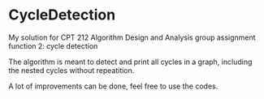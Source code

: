 # CycleDetection
My solution for CPT 212 Algorithm Design and Analysis group assignment function 2: cycle detection

The algorithm is meant to detect and print all cycles in a graph, including the nested cycles without repeatition. 

A lot of improvements can be done, feel free to use the codes.
